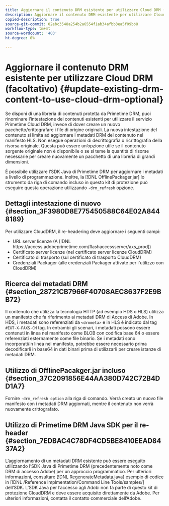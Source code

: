 ```yaml
---
title: Aggiornare il contenuto DRM esistente per utilizzare Cloud DRM (facoltativo)
description: Aggiornare il contenuto DRM esistente per utilizzare Cloud DRM (facoltativo)
copied-description: true
source-git-commit: 02ebc3548a254b2a6554f1ab34afbb3ea5f09bb8
workflow-type: tm+mt
source-wordcount: '403'
ht-degree: 0%

---
```


# Aggiornare il contenuto DRM esistente per utilizzare Cloud DRM (facoltativo) {#update-existing-drm-content-to-use-cloud-drm-optional}

Se disponi di una libreria di contenuti protetta da Primetime DRM, puoi rinominare l’intestazione dei contenuti esistenti per utilizzare il servizio Primetime Cloud DRM, invece di dover creare un nuovo pacchetto/crittografare i file di origine originali. La nuova intestazione del contenuto si limita ad aggiornare i metadati DRM del contenuto nel manifesto HLS. Non esegue operazioni di decrittografia o ricrittografia della risorsa originale. Questa può essere un’opzione utile se il contenuto sorgente originale non è disponibile o se si teme la quantità di risorse necessarie per creare nuovamente un pacchetto di una libreria di grandi dimensioni.

È possibile utilizzare l’SDK Java di Primetime DRM per aggiornare i metadati a livello di programmazione. Inoltre, la [!DNL OfflinePackager.jar] lo strumento da riga di comando incluso in questo kit di protezione può eseguire questa operazione utilizzando `-drm_refresh` opzione.

## Dettagli intestazione di nuovo {#section_3F3980D8E775450588C64E02A8448189}

Per utilizzare CloudDRM, il re-headering deve aggiornare i seguenti campi:

* URL server licenze (A [!DNL ht<span></span>tps://access.adobeprimetime.com/flashaccessserver/axs_prod])
* Certificato server licenze (nel certificato server licenze CloudDRM)
* Certificato di trasporto (sul certificato di trasporto CloudDRM)
* Credenziali Packager (alle credenziali Packager attivate per l&#39;utilizzo con CloudDRM)

## Ricerca dei metadati DRM {#section_28721CB7966F40708AEC8637F2E9BB72}

Il contenuto che utilizza la tecnologia HTTP (ad esempio HDS o HLS) utilizza un manifesto che fa riferimento ai metadati DRM di Access di Adobe. In HDS, i metadati sono referenziati da `<drmmeta>` e in HLS è indicato dal tag `#EXT-X-FAXS-CM` tag. In entrambi gli scenari, i metadati possono essere contenuti in linea nel manifesto come BLOB con codifica base 64 o essere referenziati esternamente come file binario. Se i metadati sono incorporati/in linea nel manifesto, potrebbe essere necessario prima decodificarli in base64 in dati binari prima di utilizzarli per creare istanze di metadati DRM.

## Utilizzo di OfflinePacakger.jar incluso {#section_37C2091856E44AA380D742C72B4DD1A7}

Fornire `-drm_refresh option` alla riga di comando. Verrà creato un nuovo file manifesto con i metadati DRM aggiornati, mentre il contenuto non verrà nuovamente crittografato.

## Utilizzo di Primetime DRM Java SDK per il re-header {#section_7EDBAC4C78DF4CD5BE8410EEAD8437A2}

L’aggiornamento di un metadati DRM esistente può essere eseguito utilizzando l’SDK Java di Primetime DRM (precedentemente noto come DRM di accesso Adobe) per un approccio programmatico. Per ulteriori informazioni, consultare [!DNL RegenerateMetadata.java] esempio di codice in [!DNL /Reference Implmentation/Command Line Tools/samples/] dell’SDK. L’SDK Java per l’accesso agli Adobi non fa parte di questo kit di protezione CloudDRM e deve essere acquisito direttamente da Adobe. Per ulteriori informazioni, contatta il contatto commerciale dell’Adobe.
